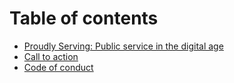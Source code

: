 # Table of contents

* [Proudly Serving: Public service in the digital age](README.md)
* [Call to action](call-to-action.md)
* [Code of conduct](code_of_conduct.md)

